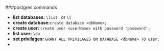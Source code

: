 ###postgres commands

- __list databases:__ `\list ` or `\l`
- __create database:__`create database <dbName>;`
-  __create user:__ `create user <userName> with password 'password';`
- __list user:__ `\du`
- __set privilages:__ `GRANT ALL PRIVILAGES ON DATABASE <dbName> TO user;`
-   